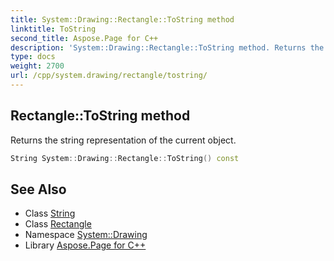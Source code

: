 ```yaml
---
title: System::Drawing::Rectangle::ToString method
linktitle: ToString
second_title: Aspose.Page for C++
description: 'System::Drawing::Rectangle::ToString method. Returns the string representation of the current object in C++.'
type: docs
weight: 2700
url: /cpp/system.drawing/rectangle/tostring/
---
```

## Rectangle::ToString method


Returns the string representation of the current object.

```cpp
String System::Drawing::Rectangle::ToString() const
```

## See Also

* Class [String](../../../system/string/)
* Class [Rectangle](../)
* Namespace [System::Drawing](../../)
* Library [Aspose.Page for C++](../../../)
